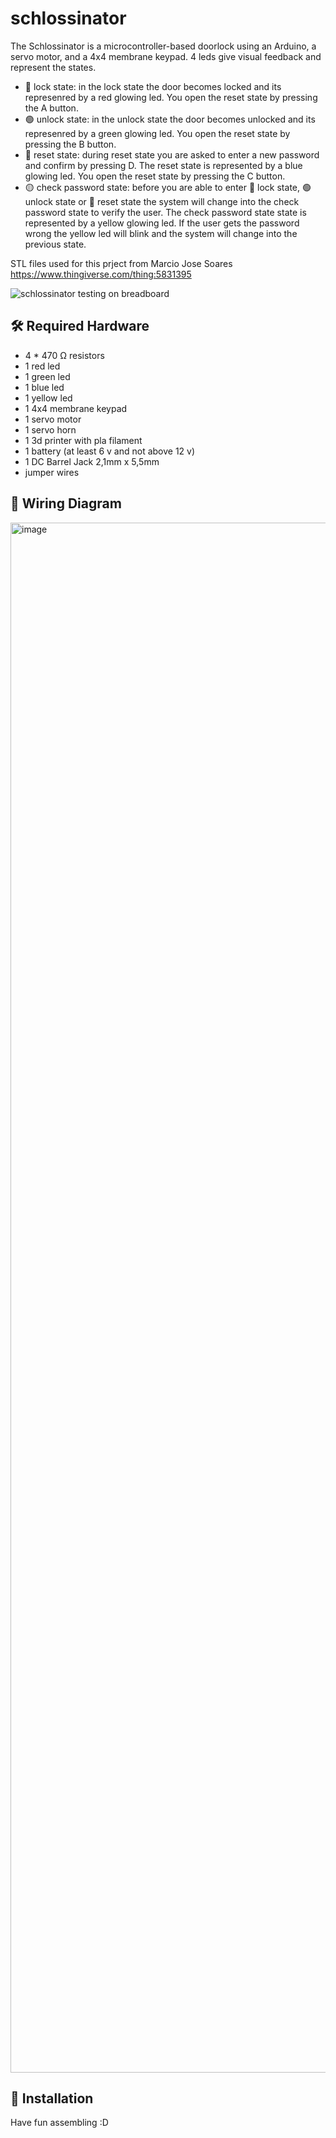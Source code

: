 # schlossinator

The Schlossinator is a microcontroller-based doorlock using an Arduino, a servo motor, and a 4x4 membrane keypad.
4 leds give visual feedback and represent the states.

* 🔴 lock state:  in the lock state the door becomes locked and its represenred by a red glowing led. You open the reset state by pressing the A button.
* 🟢 unlock state:  in the unlock state the door becomes unlocked and its represenred by a green glowing led. You open the reset state by pressing the B button.
* 🔵 reset state: during reset state you are asked to enter a new password and confirm by pressing D. The reset state is represented by a blue glowing led. You open the reset state by pressing the C button.
* 🟡 check password state: before you are able to enter 🔴 lock state, 🟢 unlock state or 🔵 reset state the system will change into the check password state to verify the user. The  check password state state is represented by a yellow glowing led. If the user gets the password wrong the yellow led will blink and the system will change into the previous state.

STL files used for this prject from Marcio Jose Soares https://www.thingiverse.com/thing:5831395

![schlossinator testing on breadboard](https://github.com/user-attachments/assets/c0d0d905-bf8f-43f9-811b-7814dde13306)

## 🛠️ Required Hardware

-  4 * 470 Ω resistors
-  1 red led
-  1 green led
-  1 blue led
-  1 yellow led
-  1 4x4 membrane keypad
-  1 servo motor
-  1 servo horn
-  1 3d printer with pla filament
-  1 battery (at least 6 v and not above 12 v)
-  1 DC Barrel Jack 2,1mm x 5,5mm
-  jumper wires

## 🔌 Wiring Diagram

<img width="3507" height="2480" alt="image" src="https://github.com/user-attachments/assets/c34dc7f5-02e1-4f4a-8802-55d90427c10e" />

## 🚀 Installation

Have fun assembling :D
